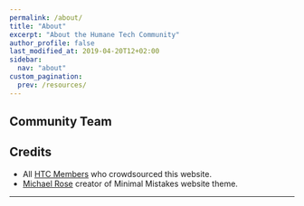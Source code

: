 ```yaml
---
permalink: /about/
title: "About"
excerpt: "About the Humane Tech Community"
author_profile: false
last_modified_at: 2019-04-20T12+02:00
sidebar:
  nav: "about"
custom_pagination:
  prev: /resources/
---
```


## Community Team


## Credits

- All [HTC Members](https://community.humanetech.com/u?period=all) who crowdsourced this website.
- [Michael Rose](https://mmistakes.github.io/minimal-mistakes) creator of Minimal Mistakes website theme.

---

